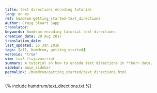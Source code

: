 ```yaml
---
title: text directions encoding tutorial
lang: en es
ref: humdrum-getting_started-text_directions
author: Craig Stuart Sapp
translator: 
keywords: humdrum encoding tutorial text directions
creation_date: 20 Aug 2017
translation_date: 
last_updated: 25 Jan 2018
tags: [all, humdrum, getting_started]
verovio: "true"
vim: ts=3 ft=javascript
summary: A tutorial on how to encode text directions in **kern data.
sidebar: main_sidebar
permalink: /humdrum/getting_started/text_directions.html
---
```


{% include humdrum/text_directions.txt %}

